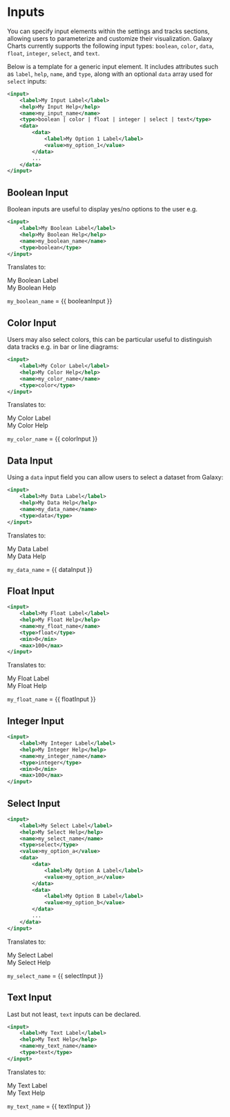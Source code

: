 # Inputs

You can specify input elements within the settings and tracks sections, allowing users to parameterize and customize their visualization. Galaxy Charts currently supports the following input types: `boolean`, `color`, `data`, `float`, `integer`, `select`, and `text`.

Below is a template for a generic input element. It includes attributes such as `label`, `help`, `name`, and `type`, along with an optional `data` array used for `select` inputs:

```xml
<input>
    <label>My Input Label</label>
    <help>My Input Help</help>
    <name>my_input_name</name>
    <type>boolean | color | float | integer | select | text</type>
    <data>
        <data>
            <label>My Option 1 Label</label>
            <value>my_option_1</value>
        </data>
        ...
    </data>
</input>
```

## Boolean Input

Boolean inputs are useful to display yes/no options to the user e.g.

```xml
<input>
    <label>My Boolean Label</label>
    <help>My Boolean Help</help>
    <name>my_boolean_name</name>
    <type>boolean</type>
</input>
```

Translates to:

<ClientOnly>
<div class="rounded border p-4">
    <div class="font-bold pb-1">My Boolean Label</div>
    <div class="text-xs pb-1">My Boolean Help</div>
    <n-switch v-model:value="booleanInput"/>
</div>
</ClientOnly>

`my_boolean_name`
<span class="font-thin"> = {{ booleanInput }}</span>

## Color Input
    
Users may also select colors, this can be particular useful to distinguish data tracks e.g. in bar or line diagrams:

```xml
<input>
    <label>My Color Label</label>
    <help>My Color Help</help>
    <name>my_color_name</name>
    <type>color</type>
</input>
```

Translates to:

<ClientOnly>
<div class="rounded border p-4">
    <div class="font-bold pb-1">My Color Label</div>
    <div class="text-xs pb-1">My Color Help</div>
    <n-color-picker
        v-model:value="colorInput"
        :modes="['hex']"
        :show-alpha="false"/>
</div>
</ClientOnly>

`my_color_name`
<span class="font-thin"> = {{ colorInput }}</span>

## Data Input
    
Using a `data` input field you can allow users to select a dataset from Galaxy:

```xml
<input>
    <label>My Data Label</label>
    <help>My Data Help</help>
    <name>my_data_name</name>
    <type>data</type>
</input>
```

Translates to:

<ClientOnly>
<div class="rounded border p-4">
    <div class="font-bold pb-1">My Data Label</div>
    <div class="text-xs pb-1">My Data Help</div>
    <n-select v-model:value="dataInput" :options="dataOptions" filterable />
</div>
</ClientOnly>

`my_data_name`
<span class="font-thin"> = {{ dataInput }}</span>

## Float Input

```xml
<input>
    <label>My Float Label</label>
    <help>My Float Help</help>
    <name>my_float_name</name>
    <type>float</type>
    <min>0</min>
    <max>100</max>
</input>
```

Translates to:

<ClientOnly>
    <div class="rounded border p-4">
        <div class="font-bold pb-1">My Float Label</div>
        <div class="text-xs pb-1">My Float Help</div>
        <n-slider
            class="mb-2"
            v-model:value="floatInput"
            :min="0"
            :max="10"
            :step="0.01" />
        <n-input-number
            v-model:value="floatInput"
            size="small"
            :min="0"
            :max="10"
            :step="0.01" />
    </div>
</ClientOnly>

`my_float_name`
<span class="font-thin"> = {{ floatInput }}</span>

## Integer Input

```xml
<input>
    <label>My Integer Label</label>
    <help>My Integer Help</help>
    <name>my_integer_name</name>
    <type>integer</type>
    <min>0</min>
    <max>100</max>
</input>
```

## Select Input
    
```xml
<input>
    <label>My Select Label</label>
    <help>My Select Help</help>
    <name>my_select_name</name>
    <type>select</type>
    <value>my_option_a</value>
    <data>
        <data>
            <label>My Option A Label</label>
            <value>my_option_a</value>
        </data>
        <data>
            <label>My Option B Label</label>
            <value>my_option_b</value>
        </data>
        ...
    </data>
</input>
```

Translates to:

<ClientOnly>
<div class="rounded border p-4">
    <div class="font-bold pb-1">My Select Label</div>
    <div class="text-xs pb-1">My Select Help</div>
    <n-select v-model:value="selectInput" :options="selectOptions" />
</div>
</ClientOnly>

`my_select_name`
<span class="font-thin"> = {{ selectInput }}</span>

## Text Input

Last but not least, `text` inputs can be declared.

```xml
<input>
    <label>My Text Label</label>
    <help>My Text Help</help>
    <name>my_text_name</name>
    <type>text</type>
</input>
```

Translates to:

<ClientOnly>
    <div class="rounded border p-4">
        <div class="font-bold pb-1">My Text Label</div>
        <div class="text-xs pb-1">My Text Help</div>
        <n-input v-model:value="textInput" />
    </div>
</ClientOnly>

`my_text_name`
<span class="font-thin"> = {{ textInput }}</span>

<script setup>
import * as naiveui from 'naive-ui';
const { NSwitch, NColorPicker, NSelect, NSlider, NInputNumber, NInput } = naiveui;
import { ref } from "vue";
const booleanInput = ref(true);
const colorInput = ref("#0284c7");
const floatInput = ref(1);
const dataInput = ref("dataset_id_a");
const textInput = ref("My Text");
const selectInput = ref("my_option_a");

const dataOptions = [
    {
        label: 'Galaxy Dataset A',
        value: 'dataset_id_a',
    },
    {
        label: 'Galaxy Dataset B',
        value: 'dataset_id_b'
    },
];

const selectOptions = [
    {
        label: 'My Option A',
        value: 'my_option_a',
    },
    {
        label: 'My Option B',
        value: 'my_option_b'
    },
];
</script>